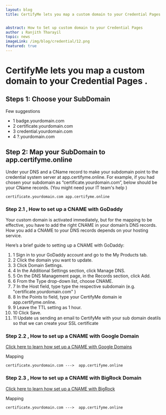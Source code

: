 ```yaml
---
layout: blog
title: CertifyMe lets you map a custom domain to your Credential Pages .


abstract: How to Set up custom domain to your Credential Pages
author : Ranjith Tharayil
topic: news
imageLink: /img/blog/credential/12.png
featured: true
---
```


# CertifyMe lets you map a custom domain to your Credential Pages .



## Steps 1: Choose your SubDomain
Few suggestions
* 1 badge.yourdomain.com
* 2 certificate.yourdomain.com
* 3 credential.yourdomain.com
* 4 ?.yourdomain.com


## Step 2: Map your SubDomain to app.certifyme.online
Under your DNS and a CName record to make your subdomain point to the credential system server at app.certifyme.online. For example, if you had chosen your subdomain as “certificate.yourdomain.com”, below should be your CName records. (You might need your IT team's help )

```
certificate.yourdomain.com app.certifyme.online

```

### Step 2.1 , How to set up a CNAME with GoDaddy

Your custom domain is activated immediately, but for the mapping to be effective, you have to add the right CNAME in your domain’s DNS records. How you add a CNAME to your DNS records depends on your hosting service.


Here’s a brief guide to setting up a CNAME with GoDaddy:

1. 1 Sign in to your GoDaddy account and go to the My Products tab.
2. 2 Click the domain you want to update.
3. 3 Click Domain Settings.
4. 4 In the Additional Settings section, click Manage DNS.
5. 5 On the DNS Management page, in the Records section, click Add.
6. 6 From the Type drop-down list, choose CNAME.
7. 7 In the Host field, type type the respective subdomain  (e.g. "certificate.yourdomain.com" )
8. 8 In the Points to field, type your CertifyMe domain  ie  app.certifyme.online.
9. 9 Leave the TTL setting as 1 hour.
10. 10 Click Save.
11. 11 Update us sending an email to CertifyMe with  your sub domain deatils so that we can create your SSL certificate

### Step 2.2 , How to set up a CNAME with Google Domain

[Click here to learn how set up a CNAME with Google Domains](https://support.google.com/a/answer/47283?hl=en)

Mapping 

```
certificate.yourdomain.com --->  app.certifyme.online

```

### Step 2.3  , How to set up a CNAME with BigRock Domain

[Click here to learn how set up a CNAME with BigRock](https://support.bigrock.com/index.php?/Knowledgebase/Article/View/1217/5/adding-a-cname-record-on-dns-management)

Mapping 

```
certificate.yourdomain.com --->  app.certifyme.online

```

